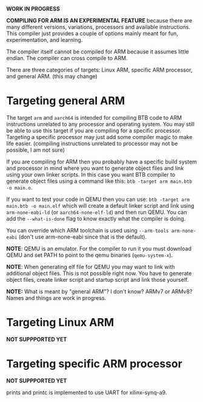**WORK IN PROGRESS**

**COMPILING FOR ARM IS AN EXPERIMENTAL FEATURE** because there are many different versions, variations, processors and available instructions. This compiler just provides a couple of options mainly meant for fun, experimentation, and learning.

The compiler itself cannot be compiled for ARM because it assumes little endian. The compiler can cross compile to ARM.



There are three categories of targets: Linux ARM, specific ARM processor, and general ARM. (this may change)


# Targeting general ARM
The target `arm` and `aarch64` is intended for compiling BTB code to ARM instructions unrelated to any processor and operating system. You may still be able to use this target if you are compiling for a specific processor. Targeting a specific processor may just add some compiler magic to make life easier. (compiling instructions unrelated to processor may not be possible, I am not sure)

If you are compiling for ARM then you probably have a specific build system and processor in mind where you want to generate object files and link using your own linker scripts. In this case you want BTB compiler to generate object files using a command like this: `btb -target arm main.btb -o main.o`.

If you want to test your code in QEMU then you can use: `btb -target arm main.btb -o main.elf` which will create a default linker script and link using `arm-none-eabi-ld` (or `aarch64-none-elf-ld`) and then run QEMU. You can add the `--what-is-done` flag to know exactly what the compiler is doing.

You can override which ARM toolchain is used using `--arm-tools arm-none-eabi` (don't use arm-none-eabi since that is the default).

**NOTE**: QEMU is an emulator. For the compiler to run it you must download QEMU and set PATH to point to the qemu binaries (`qemu-system-x`).

**NOTE**: When generating elf file for QEMU you may want to link with additional object files. This is not possible right now. You have to generate object files, create linker script and startup script and link those yourself.

**NOTE:** What is meant by "general ARM"? I don't know? ARMv7 or ARMv8? Names and things are work in progress.

# Targeting Linux ARM
**NOT SUPPPORTED YET**

# Targeting specific ARM processor
**NOT SUPPPORTED YET**

prints and printc is implemented to use UART for xilinx-synq-a9.
